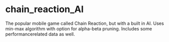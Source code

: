 # chain_reaction_AI
The popular mobile game called Chain Reaction, but with a built in AI. Uses min-max algorithm with option for alpha-beta pruning.
Includes some performancerelated data as well.
